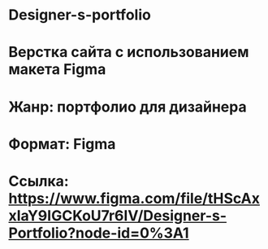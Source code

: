 # Designer-s-portfolio
# Верстка сайта с использованием макета Figma
# Жанр: портфолио для дизайнера
# Формат: Figma 
# Ссылка: https://www.figma.com/file/tHScAxxIaY9IGCKoU7r6IV/Designer-s-Portfolio?node-id=0%3A1
